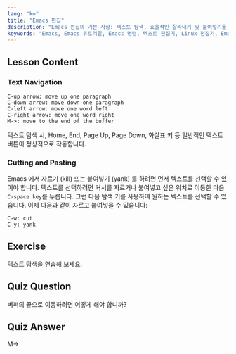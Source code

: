 ```yaml
---
lang: "ko"
title: "Emacs 편집"
description: "Emacs 편집의 기본 사항: 텍스트 탐색, 효율적인 잘라내기 및 붙여넣기를 배웁니다. 이 초보자 친화적인 가이드는 Linux 에서 필수 Emacs 명령을 마스터하는 데 도움이 됩니다."
keywords: "Emacs, Emacs 튜토리얼, Emacs 명령, 텍스트 편집기, Linux 편집기, Emacs 탐색, 초보자 Emacs, Emacs 가이드"
---
```


## Lesson Content

### Text Navigation

```
C-up arrow: move up one paragraph
C-down arrow: move down one paragraph
C-left arrow: move one word left
C-right arrow: move one word right
M->: move to the end of the buffer
```

텍스트 탐색 시, Home, End, Page Up, Page Down, 화살표 키 등 일반적인 텍스트 버튼이 정상적으로 작동합니다.

### Cutting and Pasting

Emacs 에서 자르기 (kill) 또는 붙여넣기 (yank) 를 하려면 먼저 텍스트를 선택할 수 있어야 합니다. 텍스트를 선택하려면 커서를 자르거나 붙여넣고 싶은 위치로 이동한 다음 `C-space key`를 누릅니다. 그런 다음 탐색 키를 사용하여 원하는 텍스트를 선택할 수 있습니다. 이제 다음과 같이 자르고 붙여넣을 수 있습니다:

```
C-w: cut
C-y: yank
```

## Exercise

텍스트 탐색을 연습해 보세요.

## Quiz Question

버퍼의 끝으로 이동하려면 어떻게 해야 합니까?

## Quiz Answer

M->
